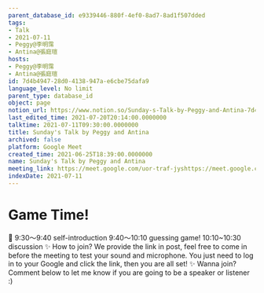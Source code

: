 ```yaml
---
parent_database_id: e9339446-880f-4ef0-8ad7-8ad1f507dded
tags:
- Talk
- 2021-07-11
- Peggy@李明霈
- Antina@張庭瑄
hosts:
- Peggy@李明霈
- Antina@張庭瑄
id: 7d4b4947-28d0-4138-947a-e6cbe75dafa9
language_level: No limit
parent_type: database_id
object: page
notion_url: https://www.notion.so/Sunday-s-Talk-by-Peggy-and-Antina-7d4b494728d04138947ae6cbe75dafa9
last_edited_time: 2021-07-20T20:14:00.0000000
talktime: 2021-07-11T09:30:00.0000000
title: Sunday's Talk by Peggy and Antina
archived: false
platform: Google Meet
created_time: 2021-06-25T18:39:00.0000000
name: Sunday's Talk by Peggy and Antina
meeting_link: https://meet.google.com/uor-traf-jyshttps://meet.google.com/uor-traf-jys
indexDate: 2021-07-11
---
```



# Game Time!
📅
9:30～9:40 self-introduction
9:40～10:10 guessing game!
10:10~10:30 discussion
✨
How to join?
We provide the link in post, feel free to come in before the meeting to test your sound and microphone. You just need to log in to your Google and click the link, then you are all set!
✨
Wanna join?
Comment below to let me know if you are going to be a speaker or listener :)


